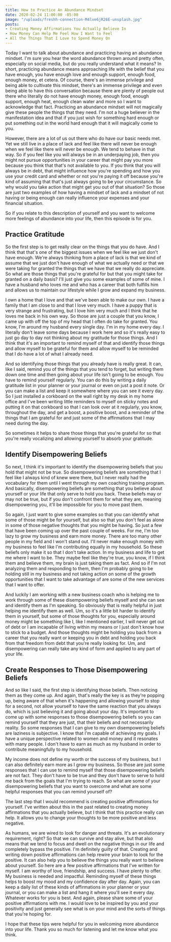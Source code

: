 ```yaml
---
title: How to Practice An Abundance Mindset
date: 2020-02-24 11:00:00 -05:00
image: "/uploads/freshh-connection-M4lve6jR26E-unsplash.jpg"
posts:
- Creating Money Affirmations You Actually Believe In
- How Money Can Help Me Feel How I Want to Feel
- All the Things That I Love to Spend Money On
---
```


Today I want to talk about abundance and practicing having an abundance mindset. I'm sure you hear the word abundance thrown around pretty often, especially on social media, but do you really understand what it means? In short, practicing abundance means approaching life with the belief that you have enough, you have enough love and enough support, enough food, enough money, et cetera. Of course, there's an immense privilege and being able to cultivate this mindset, there's an immense privilege and even being able to have this conversation because there are plenty of people out there who literally do not have enough money, enough food, enough support, enough heat, enough clean water and more so I want to acknowledge that fact. Practicing an abundance mindset will not magically give these people the things that they need. I'm not a huge believer in the manifestation idea and that if you just wish for something hard enough or put something out in the world hard enough that it will magically come to you.

However, there are a lot of us out there who do have our basic needs met. Yet we still live in a place of lack and feel like there will never be enough when we feel like there will never be enough. We tend to behave in that way. So if you feel like you will always be in an underpaying job, then you might not pursue opportunities in your career that might pay you more because you think that that's not available to you. If you think that you will always be in debt, that might influence how you're spending and how you use your credit card and whether or not you're paying it off because you're kind of assuming that that's just always going to be your circumstance. So why would you take action that might get you out of that situation? So those are just two examples of how having a mindset of lack and a mindset of not having or being enough can really influence your expenses and your financial situation.

So if you relate to this description of yourself and you want to welcome more feelings of abundance into your life, then this episode is for you. 

## Practice Gratitude

So the first step is to get really clear on the things that you do have. And I think that that's one of the biggest issues when we feel like we just don't have enough. We're always thinking from a place of lack is that we kind of assume that we just don't have enough of what we actually need or that we were taking for granted the things that we have that we really do appreciate. So what are those things that you're grateful for but that you might take for granted on a daily basis? I'll just give you some examples of some of mine. I have a husband who loves me and who has a career that both fulfills him and allows us to maintain our lifestyle while I grow and expand my business.

I own a home that I love and that we've been able to make our own. I have a family that I am close to and that I love very much. I have a puppy that is very strange and frustrating, but I love him very much and I think that he loves me back in his own way. So those are just a couple that you know, I came up with off the top of my head that I often do take for granted. You know, I'm around my husband every single day. I'm in my home every day. I literally don't leave some days because I work here and so it's really easy to just go day to day not thinking about my gratitude for those things. And I think that it's an important to remind myself of that and identify those things and allow myself to be grateful for them and allow myself to be reminded that I do have a lot of what I already need.

And so identifying those things that you already have is really great. It can, like I said, remind you of the things that you tend to forget, but writing them down one time and then going about your life isn't going to be enough. You have to remind yourself regularly. You can do this by writing a daily gratitude list in your planner or your journal or even on just a post it note. Or you can make a list and keep it somewhere where you can see it every day. So I just installed a corkboard on the wall right by my desk in my home office and I've been writing little reminders to myself on sticky notes and putting it on that corkboard so that I can look over at it regularly, you know, throughout the day, and get a boost, a positive boost, and a reminder of the things that I am grateful for and just some of the affirmations that I may need during the day.

So sometimes it helps to share those things that you're grateful for so that you're really vocalizing and allowing yourself to absorb your gratitude. 

## Identify Disempowering Beliefs

So next, I think it's important to identify the disempowering beliefs that you hold that might not be true. So disempowering beliefs are something that I feel like I always kind of knew were there, but I never really had the vocabulary for them until I went through my own coaching training program. And basically, disempowering beliefs are something that you believe about yourself or your life that only serve to hold you back. These beliefs may or may not be true, but if you don't confront them for what they are, meaning disempowering you, it'll be impossible for you to move past them.

So again, I just want to give some examples so that you can identify what some of those might be for yourself, but also so that you don't feel as alone in some of those negative thoughts that you might be having. So just a few that have been coming up over the past couple of weeks. For me, I'm too lazy to grow my business and earn more money. There are too many other people in my field and I won't stand out. I'll never make enough money with my business to feel like I'm contributing equally in my household. So these beliefs only make it so that I don't take action. In my business and life to get me where I want to be. They maybe feel like they're true, you know, if I think them and believe them, my brain is just taking them as fact. And so if I'm not analyzing them and responding to them, then I'm probably going to be holding still in my business and not taking action on some of the growth opportunities that I want to take advantage of are some of the new services that I want to offer.

And luckily I am working with a new business coach who is helping me to work through some of these disempowering beliefs myself and she can see and identify them as I'm speaking. So obviously that is really helpful in just helping me identify them as well. Um, so it's a little bit harder to identify them in yourself, but some of those thoughts for you, especially around money might be something like I, like I mentioned earlier, I will never get out of debt or I am incapable of living within my means or I just don't know how to stick to a budget. And those thoughts might be holding you back from a career that you really want or keeping you in debt and holding you back from that freedom from debt that you're really looking for. Um, and disempowering can really take any kind of form and applied to any part of your life.

## Create Responses to Those Disempowering Beliefs

And so like I said, the first step is identifying those beliefs. Then noticing them as they come up. And again, that's really the key is as they're popping up, being aware of that when it's happening and allowing yourself to stop for a second, not allow yourself to have the same reaction that you always do, which is just believing it and going about your day. It's important to come up with some responses to those disempowering beliefs so you can remind yourself that they are just, that their beliefs and not necessarily reality. So some responses that I can give to my own disempowering beliefs are laziness is subjective. I know that I'm capable of achieving my goals. I have a unique perspective related to women and money and it resonates with many people. I don't have to earn as much as my husband in order to contribute meaningfully to my household.

My income does not define my worth or the success of my business, but I can also definitely earn more as I grow my business. So those are just some responses that I can use to remind myself that those disempowering beliefs are not fact. They don't have to be true and they don't have to serve to hold me back from the goals that I'm trying to reach. So what are some of your disempowering beliefs that you want to overcome and what are some helpful responses that you can remind yourself of?

The last step that I would recommend is creating positive affirmations for yourself. I've written about this in the past related to creating money affirmations that you actually believe, but I think that this practice really can help. It allows you to change your thoughts to be more positive and less negative.

As humans, we are wired to look for danger and threats. It's an evolutionary requirement, right? So that we can survive and stay alive, but that also means that we tend to focus and dwell on the negative things in our life and completely bypass the positive. I'm definitely guilty of that. Creating and writing down positive affirmations can help rewire your brain to look for the positive. It can also help you to believe the things you really want to believe about yourself. So here are a few positive affirmations that I've written for myself. I am worthy of love, friendship, and success. I have plenty to offer. My business is needed and impactful. Reminding myself of these things helps to boost my mood and my confidence day after day. Again, you can keep a daily list of these kinds of affirmations in your planner or your journal, or you can make a list and hang it where you'll see it every day. Whatever works for you is best. And again, please share some of your positive affirmations with me. I would love to be inspired by you and your positivity and just generally see what is on your mind and the sorts of things that you're hoping for. 

I hope that these tips were helpful for you in welcoming more abundance into your life. Thank you so much for listening and let me know what you think.
